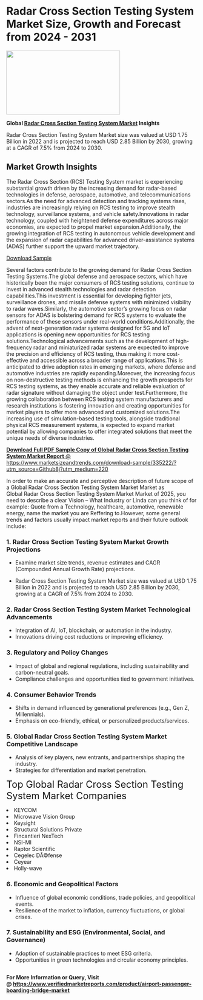 <H1>Radar Cross Section Testing System Market Size, Growth and Forecast from 2024 - 2031</H1><img class="aligncenter size-medium wp-image-584254" src="https://thirdeyenews.in/wp-content/uploads/2024/09/Global-Market-Research-300x168.jpeg" alt="" width="300" height="168" /><p><strong>Global&nbsp;<a href="https://www.marketsizeandtrends.com/download-sample/335222/?utm_source=Github8j?utm_medium=220">Radar Cross Section Testing System Market</a> Insights</strong></p><p>Radar Cross Section Testing System Market size was valued at USD 1.75 Billion in 2022 and is projected to reach USD 2.85 Billion by 2030, growing at a CAGR of 7.5% from 2024 to 2030.</p><p><h2>Market Growth Insights</h2> <p>The Radar Cross Section (RCS) Testing System market is experiencing substantial growth driven by the increasing demand for radar-based technologies in defense, aerospace, automotive, and telecommunications sectors.As the need for advanced detection and tracking systems rises, industries are increasingly relying on RCS testing to improve stealth technology, surveillance systems, and vehicle safety.Innovations in radar technology, coupled with heightened defense expenditures across major economies, are expected to propel market expansion.Additionally, the growing integration of RCS testing in autonomous vehicle development and the expansion of radar capabilities for advanced driver-assistance systems (ADAS) further support the upward market trajectory.</p> <p><a href="#">Download Sample</a></p> <p>Several factors contribute to the growing demand for Radar Cross Section Testing Systems.The global defense and aerospace sectors, which have historically been the major consumers of RCS testing solutions, continue to invest in advanced stealth technologies and radar detection capabilities.This investment is essential for developing fighter jets, surveillance drones, and missile defense systems with minimized visibility to radar waves.Similarly, the automotive sector’s growing focus on radar sensors for ADAS is bolstering demand for RCS systems to evaluate the performance of these sensors under real-world conditions.Additionally, the advent of next-generation radar systems designed for 5G and IoT applications is opening new opportunities for RCS testing solutions.Technological advancements such as the development of high-frequency radar and miniaturized radar systems are expected to improve the precision and efficiency of RCS testing, thus making it more cost-effective and accessible across a broader range of applications.This is anticipated to drive adoption rates in emerging markets, where defense and automotive industries are rapidly expanding.Moreover, the increasing focus on non-destructive testing methods is enhancing the growth prospects for RCS testing systems, as they enable accurate and reliable evaluation of radar signature without damaging the object under test.Furthermore, the growing collaboration between RCS testing system manufacturers and research institutions is fostering innovation and creating opportunities for market players to offer more advanced and customized solutions.The increasing use of simulation-based testing tools, alongside traditional physical RCS measurement systems, is expected to expand market potential by allowing companies to offer integrated solutions that meet the unique needs of diverse industries.<p><a href="#"></p><p><span class=""><strong>Download Full PDF Sample Copy of Global Radar Cross Section Testing System Market Report</strong> @ <a href="https://www.marketsizeandtrends.com/download-sample/335222/?utm_source=Github8j?utm_medium=220" target="_blank">https://www.marketsizeandtrends.com/download-sample/335222/?utm_source=Github8j?utm_medium=220</a></span></p><p>In order to make an accurate and perceptive description of future scope of a Global&nbsp;Radar Cross Section Testing System Market Market as Global&nbsp;Radar Cross Section Testing System Market Market of 2025, you need to describe a clear Vision &ndash; What Industry or Linda can you think of for example: Quote from a Technology, healthcare, automotive, renewable energy, name the market you are Reffering to.However, some general trends and factors usually impact market reports and their future outlook include:</p><h3>1.&nbsp;<strong>Radar Cross Section Testing System Market Growth Projections</strong></h3><ul><li>Examine market size trends, revenue estimates and CAGR (Compounded Annual Growth Rate) projections.</li><li><p>Radar Cross Section Testing System Market size was valued at USD 1.75 Billion in 2022 and is projected to reach USD 2.85 Billion by 2030, growing at a CAGR of 7.5% from 2024 to 2030.</p></li></ul><h3>2.&nbsp;<strong>Radar Cross Section Testing System Market Technological Advancements</strong></h3><ul><li>Integration of AI, IoT, blockchain, or automation in the industry.</li><li>Innovations driving cost reductions or improving efficiency.</li></ul><h3>3.&nbsp;<strong>Regulatory and Policy Changes</strong></h3><ul><li>Impact of global and regional regulations, including sustainability and carbon-neutral goals.</li><li>Compliance challenges and opportunities tied to government initiatives.</li></ul><h3>4.&nbsp;<strong>Consumer Behavior Trends</strong></h3><ul><li>Shifts in demand influenced by generational preferences (e.g., Gen Z, Millennials).</li><li>Emphasis on eco-friendly, ethical, or personalized products/services.</li></ul><h3>5.&nbsp;<strong>Global Radar Cross Section Testing System Market Competitive Landscape</strong></h3><ul><li>Analysis of key players, new entrants, and partnerships shaping the industry.</li><li>Strategies for differentiation and market penetration.</li></ul><p data-pm-slice="1 1 []"><span style="color: inherit; font-family: inherit; font-size: 25px;">Top Global Radar Cross Section Testing System Market Companies</span></p><div class="" data-test-id=""><p><li>KEYCOM</li><li> Microwave Vision Group</li><li> Keysight</li><li> Structural Solutions Private</li><li> Fincantieri NexTech</li><li> NSI-MI</li><li> Raptor Scientific</li><li> Cegelec DÃ©fense</li><li> Ceyear</li><li> Holly-wave</li></p></div><h3>6.&nbsp;<strong>Economic and Geopolitical Factors</strong></h3><ul><li>Influence of global economic conditions, trade policies, and geopolitical events.</li><li>Resilience of the market to inflation, currency fluctuations, or global crises.</li></ul><h3>7.&nbsp;<strong>Sustainability and ESG (Environmental, Social, and Governance)</strong></h3><ul><li>Adoption of sustainable practices to meet ESG criteria.</li><li>Opportunities in green technologies and circular economy principles.</li></ul><h2><strong style="font-size: 14px;">For More Information or Query, Visit @&nbsp;</strong><a style="background-color: #ffffff; font-size: 14px;" href="https://www.marketsizeandtrends.com/report/radar-cross-section-testing-system-market/" target="_blank">https://www.verifiedmarketreports.com/product/airport-passenger-boarding-bridge-market</a></h2>